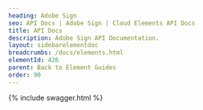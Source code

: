 ```yaml
---
heading: Adobe Sign
seo: API Docs | Adobe Sign | Cloud Elements API Docs
title: API Docs
description: Adobe Sign API Documentation.
layout: sidebarelementdoc
breadcrumbs: /docs/elements.html
elementId: 426
parent: Back to Element Guides
order: 90
---
```


{% include swagger.html %}
